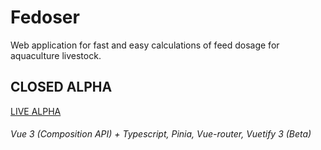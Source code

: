 # Fedoser
Web application for fast and easy calculations of feed dosage for aquaculture livestock.

## CLOSED ALPHA 
[LIVE ALPHA]([https://link-url-here.org](https://fedoser-a0fe6.web.app/)) 

######   Vue 3 (Composition API) + Typescript, Pinia, Vue-router, Vuetify 3 (Beta)
